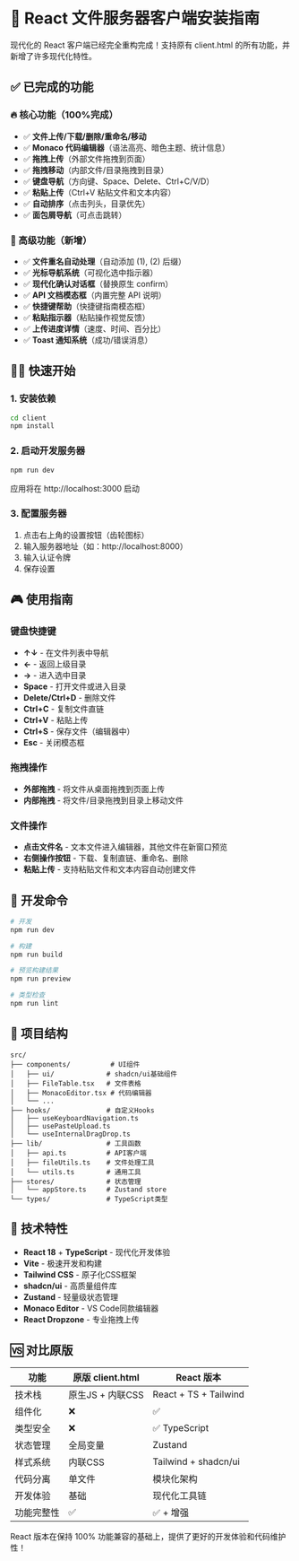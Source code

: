 # 🚀 React 文件服务器客户端安装指南

现代化的 React 客户端已经完全重构完成！支持原有 client.html 的所有功能，并新增了许多现代化特性。

## ✅ 已完成的功能

### 🔥 核心功能（100%完成）
- ✅ **文件上传/下载/删除/重命名/移动**
- ✅ **Monaco 代码编辑器**（语法高亮、暗色主题、统计信息）
- ✅ **拖拽上传**（外部文件拖拽到页面）
- ✅ **拖拽移动**（内部文件/目录拖拽到目录）
- ✅ **键盘导航**（方向键、Space、Delete、Ctrl+C/V/D）
- ✅ **粘贴上传**（Ctrl+V 粘贴文件和文本内容）
- ✅ **自动排序**（点击列头，目录优先）
- ✅ **面包屑导航**（可点击跳转）

### 🎯 高级功能（新增）
- ✅ **文件重名自动处理**（自动添加 (1), (2) 后缀）
- ✅ **光标导航系统**（可视化选中指示器）
- ✅ **现代化确认对话框**（替换原生 confirm）
- ✅ **API 文档模态框**（内置完整 API 说明）
- ✅ **快捷键帮助**（快捷键指南模态框）
- ✅ **粘贴指示器**（粘贴操作视觉反馈）
- ✅ **上传进度详情**（速度、时间、百分比）
- ✅ **Toast 通知系统**（成功/错误消息）

## 🏃‍♂️ 快速开始

### 1. 安装依赖
```bash
cd client
npm install
```

### 2. 启动开发服务器
```bash
npm run dev
```
应用将在 http://localhost:3000 启动

### 3. 配置服务器
1. 点击右上角的设置按钮（齿轮图标）
2. 输入服务器地址（如：http://localhost:8000）
3. 输入认证令牌
4. 保存设置

## 🎮 使用指南

### 键盘快捷键
- **↑↓** - 在文件列表中导航
- **←** - 返回上级目录  
- **→** - 进入选中目录
- **Space** - 打开文件或进入目录
- **Delete/Ctrl+D** - 删除文件
- **Ctrl+C** - 复制文件直链
- **Ctrl+V** - 粘贴上传
- **Ctrl+S** - 保存文件（编辑器中）
- **Esc** - 关闭模态框

### 拖拽操作
- **外部拖拽** - 将文件从桌面拖拽到页面上传
- **内部拖拽** - 将文件/目录拖拽到目录上移动文件

### 文件操作
- **点击文件名** - 文本文件进入编辑器，其他文件在新窗口预览
- **右侧操作按钮** - 下载、复制直链、重命名、删除
- **粘贴上传** - 支持粘贴文件和文本内容自动创建文件

## 🔧 开发命令

```bash
# 开发
npm run dev

# 构建
npm run build

# 预览构建结果  
npm run preview

# 类型检查
npm run lint
```

## 📁 项目结构
```
src/
├── components/          # UI组件
│   ├── ui/             # shadcn/ui基础组件
│   ├── FileTable.tsx   # 文件表格
│   ├── MonacoEditor.tsx # 代码编辑器
│   └── ...
├── hooks/              # 自定义Hooks
│   ├── useKeyboardNavigation.ts
│   ├── usePasteUpload.ts
│   └── useInternalDragDrop.ts
├── lib/                # 工具函数
│   ├── api.ts          # API客户端
│   ├── fileUtils.ts    # 文件处理工具
│   └── utils.ts        # 通用工具
├── stores/             # 状态管理
│   └── appStore.ts     # Zustand store
└── types/              # TypeScript类型
```

## 🎨 技术特性

- **React 18** + **TypeScript** - 现代化开发体验
- **Vite** - 极速开发和构建
- **Tailwind CSS** - 原子化CSS框架
- **shadcn/ui** - 高质量组件库
- **Zustand** - 轻量级状态管理
- **Monaco Editor** - VS Code同款编辑器
- **React Dropzone** - 专业拖拽上传

## 🆚 对比原版

| 功能 | 原版 client.html | React 版本 |
|------|-----------------|------------|
| 技术栈 | 原生JS + 内联CSS | React + TS + Tailwind |
| 组件化 | ❌ | ✅ |
| 类型安全 | ❌ | ✅ TypeScript |
| 状态管理 | 全局变量 | Zustand |
| 样式系统 | 内联CSS | Tailwind + shadcn/ui |
| 代码分离 | 单文件 | 模块化架构 |
| 开发体验 | 基础 | 现代化工具链 |
| 功能完整性 | ✅ | ✅ + 增强 |

React 版本在保持 100% 功能兼容的基础上，提供了更好的开发体验和代码维护性！